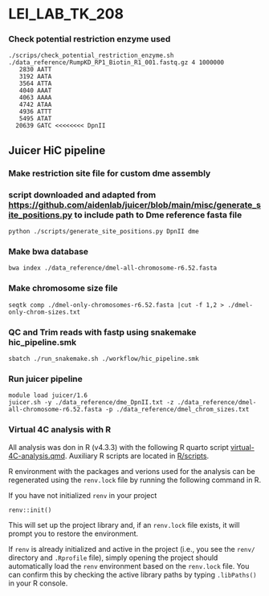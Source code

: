 # LEI_LAB_TK_208

### Check potential restriction enzyme used
```
./scrips/check_potential_restriction_enzyme.sh ./data_reference/RumpKD_RP1_Biotin_R1_001.fastq.gz 4 1000000
   2830 AATT
   3192 AATA
   3564 ATTA
   4040 AAAT
   4063 AAAA
   4742 ATAA
   4936 ATTT
   5495 ATAT
  20639 GATC <<<<<<<< DpnII
```

## Juicer HiC pipeline

### Make restriction site file for custom dme assembly
### script downloaded and adapted from https://github.com/aidenlab/juicer/blob/main/misc/generate_site_positions.py to include path to Dme reference fasta file
```
python ./scripts/generate_site_positions.py DpnII dme
```

### Make bwa database
```
bwa index ./data_reference/dmel-all-chromosome-r6.52.fasta
```

### Make chromosome size file
```
seqtk comp ./dmel-only-chromosomes-r6.52.fasta |cut -f 1,2 > ./dmel-only-chrom-sizes.txt
```

### QC and Trim reads with fastp using snakemake hic_pipeline.smk 
```
sbatch ./run_snakemake.sh ./workflow/hic_pipeline.smk
```

### Run juicer pipeline
```
module load juicer/1.6
juicer.sh -y ./data_reference/dme_DpnII.txt -z ./data_reference/dmel-all-chromosome-r6.52.fasta -p ./data_reference/dmel_chrom_sizes.txt
```
### Virtual 4C analysis with R

All analysis was don in R (v4.3.3) with the following R quarto script [virtual-4C-analysis.qmd]("./R/render/virtual-4C-analysis.qmd"). Auxiliary R scripts are located in [R/scripts]("./R/scripts").

R environment with the packages and verions used for the analysis can be regenerated using the `renv.lock` file by running the following command in R.

If you have not initialized `renv` in your project
```
renv::init()
```   
This will set up the project library and, if an `renv.lock` file exists, it will prompt you to restore the environment.

If `renv` is already initialized and active in the project (i.e., you see the `renv/` directory and `.Rprofile` file), simply opening the project should automatically load the `renv` environment based on the `renv.lock` file. You can confirm this by checking the active library paths by typing `.libPaths()` in your R console.

